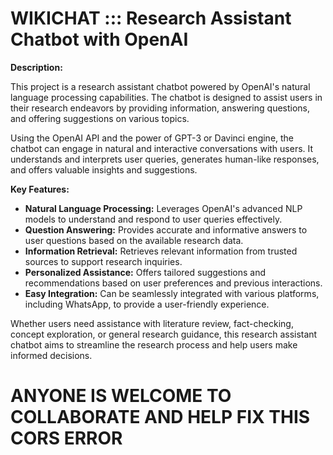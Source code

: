 # WIKICHAT ::: Research Assistant Chatbot with OpenAI

**Description:**

This project is a research assistant chatbot powered by OpenAI's natural language processing capabilities. The chatbot is designed to assist users in their research endeavors by providing information, answering questions, and offering suggestions on various topics.

Using the OpenAI API and the power of GPT-3 or Davinci engine, the chatbot can engage in natural and interactive conversations with users. It understands and interprets user queries, generates human-like responses, and offers valuable insights and suggestions.

**Key Features:**

- **Natural Language Processing:** Leverages OpenAI's advanced NLP models to understand and respond to user queries effectively.
- **Question Answering:** Provides accurate and informative answers to user questions based on the available research data.
- **Information Retrieval:** Retrieves relevant information from trusted sources to support research inquiries.
- **Personalized Assistance:** Offers tailored suggestions and recommendations based on user preferences and previous interactions.
- **Easy Integration:** Can be seamlessly integrated with various platforms, including WhatsApp, to provide a user-friendly experience.

Whether users need assistance with literature review, fact-checking, concept exploration, or general research guidance, this research assistant chatbot aims to streamline the research process and help users make informed decisions.



# ANYONE IS WELCOME TO COLLABORATE AND HELP FIX THIS CORS ERROR